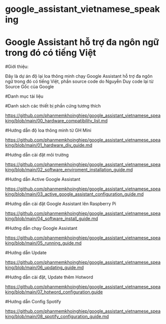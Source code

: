 # google_assistant_vietnamese_speaking

# Google Assistant hỗ trợ đa ngôn ngữ trong đó có tiếng Việt
#Giới thiệu:

Đây là dự án độ lại loa thông minh chạy Google Assistant hỗ trợ đa ngôn ngữ trong đó có tiếng Việt, phần source code do Nguyễn Duy code lại từ Source Gốc của Google

#Danh mục tài liệu

#Danh sách các thiết bị phần cứng tương thích

https://github.com/phanmemkhoinghiep/google_assistant_vietnamese_speaking/blob/main/00_hardware_compatibility_list.md

#Hướng dẫn độ loa thông minh từ GH Mini

https://github.com/phanmemkhoinghiep/google_assistant_vietnamese_speaking/blob/main/01_hardware_diy_guide.md

#Hướng dẫn cài đặt môi trường

https://github.com/phanmemkhoinghiep/google_assistant_vietnamese_speaking/blob/main/02_software_enviroment_installation_guide.md

#Hướng dẫn Active Google Assistant

https://github.com/phanmemkhoinghiep/google_assistant_vietnamese_speaking/blob/main/03_active_google_assistant_configuration_guide.md

#Hướng dẫn cài đặt Google Assistant lên Raspberry Pi

https://github.com/phanmemkhoinghiep/google_assistant_vietnamese_speaking/blob/main/04_software_install_guide.md

#Hướng dẫn chạy Google Assistant

https://github.com/phanmemkhoinghiep/google_assistant_vietnamese_speaking/blob/main/05_running_guide.md

#Hướng dẫn Update

https://github.com/phanmemkhoinghiep/google_assistant_vietnamese_speaking/blob/main/06_updating_guide.md


#Hướng dẫn cài đặt, Update thêm Hotword

https://github.com/phanmemkhoinghiep/google_assistant_vietnamese_speaking/blob/main/07_hotword_configuration.guide

#Hướng dẫn Config Spotify

https://github.com/phanmemkhoinghiep/google_assistant_vietnamese_speaking/blob/main/08_spotify_configuration_guide.md


